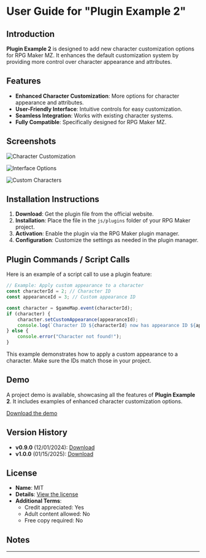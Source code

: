 # User Guide for "Plugin Example 2"

## Introduction

**Plugin Example 2** is designed to add new character customization options for RPG Maker MZ. It enhances the default customization system by providing more control over character appearance and attributes.

## Features

- **Enhanced Character Customization**: More options for character appearance and attributes.
- **User-Friendly Interface**: Intuitive controls for easy customization.
- **Seamless Integration**: Works with existing character systems.
- **Fully Compatible**: Specifically designed for RPG Maker MZ.

## Screenshots

![Character Customization](https://via.placeholder.com/800x400?text=Character+Customization)

![Interface Options](https://via.placeholder.com/800x400?text=Interface+Options)

![Custom Characters](https://via.placeholder.com/800x400?text=Custom+Characters)

## Installation Instructions

1. **Download**: Get the plugin file from the official website.
2. **Installation**: Place the file in the `js/plugins` folder of your RPG Maker project.
3. **Activation**: Enable the plugin via the RPG Maker plugin manager.
4. **Configuration**: Customize the settings as needed in the plugin manager.

## Plugin Commands / Script Calls

Here is an example of a script call to use a plugin feature:

```javascript
// Example: Apply custom appearance to a character
const characterId = 2; // Character ID
const appearanceId = 3; // Custom appearance ID

const character = $gameMap.event(characterId);
if (character) {
    character.setCustomAppearance(appearanceId);
    console.log(`Character ID ${characterId} now has appearance ID ${appearanceId}.`);
} else {
    console.error("Character not found!");
}
```

This example demonstrates how to apply a custom appearance to a character. Make sure the IDs match those in your project.

## Demo

A project demo is available, showcasing all the features of **Plugin Example 2**. It includes examples of enhanced character customization options.

[Download the demo](https://example.com/plugin2/demo)

## Version History

- **v0.9.0** (12/01/2024): [Download](https://example.com/plugin2/v0.9.0)
- **v1.0.0** (01/15/2025): [Download](https://example.com/plugin2/v1.0.0)

## License

- **Name**: MIT
- **Details**: [View the license](https://choosealicense.com/licenses/mit/)
- **Additional Terms**:
  - Credit appreciated: Yes
  - Adult content allowed: No
  - Free copy required: No

## Notes



---
